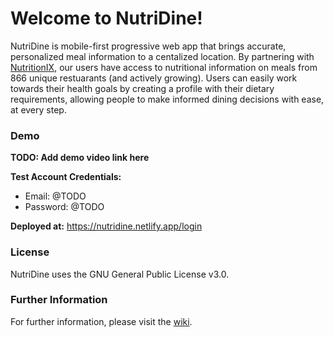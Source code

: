 # Welcome to NutriDine!

NutriDine is mobile-first progressive web app that brings accurate, personalized meal information to a centalized location. By partnering with [NutritionIX](https://www.nutritionix.com/), our users have access to nutritional information on meals from 866 unique restuarants (and actively growing). Users can easily work towards their health goals by creating a profile with their dietary requirements, allowing people to make informed dining decisions with ease, at every step.

### Demo

**TODO: Add demo video link here**

**Test Account Credentials:**

- Email: @TODO
- Password: @TODO

**Deployed at:** https://nutridine.netlify.app/login

### License

NutriDine uses the GNU General Public License v3.0.

### Further Information

For further information, please visit the [wiki](https://github.com/SENG480a-NutriDine/webapp/wiki).
